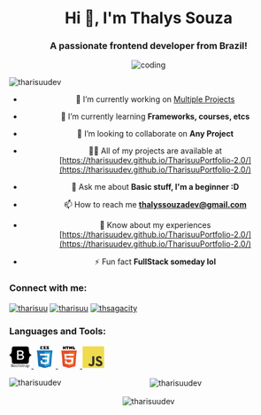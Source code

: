<h1 align="center">Hi 👋, I'm Thalys Souza</h1>
<h3 align="center">A passionate frontend developer from Brazil!</h3>
<div align="center"> <img src="https://raw.githubusercontent.com/jaiswaladi246/jaiswaladi246/main/bannertharisuu.png%22%3E </div>

<img align="center" alt="coding" width="400" src="https://media1.giphy.com/media/qgQUggAC3Pfv687qPC/giphy.gif">

<p align="left"> <img src="https://komarev.com/ghpvc/?username=tharisuudev&label=Profile%20views&color=0e75b6&style=flat" alt="tharisuudev" /> </p>

- 🔭 I’m currently working on [Multiple Projects](https://tharisuudev.github.io/TharisuuPortfolio-2.0/)

- 🌱 I’m currently learning **Frameworks, courses, etcs**

- 👯 I’m looking to collaborate on **Any Project**

- 👨‍💻 All of my projects are available at [https://tharisuudev.github.io/TharisuuPortfolio-2.0/](https://tharisuudev.github.io/TharisuuPortfolio-2.0/)

- 💬 Ask me about **Basic stuff, I'm a beginner :D**

- 📫 How to reach me **thalyssouzadev@gmail.com**

- 📄 Know about my experiences [https://tharisuudev.github.io/TharisuuPortfolio-2.0/](https://tharisuudev.github.io/TharisuuPortfolio-2.0/)

- ⚡ Fun fact **FullStack someday lol**

<h3 align="left">Connect with me:</h3>
<p align="left">
<a href="https://instagram.com/tharisuu" target="blank"><img align="center" src="https://raw.githubusercontent.com/rahuldkjain/github-profile-readme-generator/master/src/images/icons/Social/instagram.svg" alt="tharisuu" height="30" width="40" /></a>
<a href="https://www.youtube.com/c/tharisuu" target="blank"><img align="center" src="https://raw.githubusercontent.com/rahuldkjain/github-profile-readme-generator/master/src/images/icons/Social/youtube.svg" alt="tharisuu" height="30" width="40" /></a>
<a href="https://discord.gg/thsagacity" target="blank"><img align="center" src="https://raw.githubusercontent.com/rahuldkjain/github-profile-readme-generator/master/src/images/icons/Social/discord.svg" alt="thsagacity" height="30" width="40" /></a>
</p>

<h3 align="left">Languages and Tools:</h3>
<p align="left"> <a href="https://getbootstrap.com" target="_blank" rel="noreferrer"> <img src="https://raw.githubusercontent.com/devicons/devicon/master/icons/bootstrap/bootstrap-plain-wordmark.svg" alt="bootstrap" width="40" height="40"/> </a> <a href="https://www.w3schools.com/css/" target="_blank" rel="noreferrer"> <img src="https://raw.githubusercontent.com/devicons/devicon/master/icons/css3/css3-original-wordmark.svg" alt="css3" width="40" height="40"/> </a> <a href="https://www.w3.org/html/" target="_blank" rel="noreferrer"> <img src="https://raw.githubusercontent.com/devicons/devicon/master/icons/html5/html5-original-wordmark.svg" alt="html5" width="40" height="40"/> </a> <a href="https://developer.mozilla.org/en-US/docs/Web/JavaScript" target="_blank" rel="noreferrer"> <img src="https://raw.githubusercontent.com/devicons/devicon/master/icons/javascript/javascript-original.svg" alt="javascript" width="40" height="40"/> </a> </p>

<p><img align="left" src="https://github-readme-stats.vercel.app/api/top-langs?username=tharisuudev&show_icons=true&locale=en&layout=compact&theme=tokyonight" alt="tharisuudev" /></p>

<p>&nbsp;<img align="center" src="https://github-readme-stats.vercel.app/api?username=tharisuudev&show_icons=true&locale=en&theme=tokyonight" alt="tharisuudev" /></p>

<p><img align="center" src="https://github-readme-streak-stats.herokuapp.com/?user=tharisuudev&theme=tokyonight" alt="tharisuudev" /></p>
